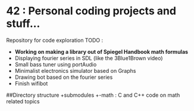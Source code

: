 # 42 : Personal coding projects and stuff...

Repository for code exploration
TODO : 
 - **Working on making a library out of Spiegel Handbook math formulas**
 - Displaying fourier series in SDL (like the 3Blue1Brown video)
 - Small bass tuner using portAudio
 - Minimalist electronics simulator based on Graphs
 - Drawing bot based on the fourier series
 - Finish wifibot

##Directory structure 
+submodules
+-math : C and C++ code on math related topics
